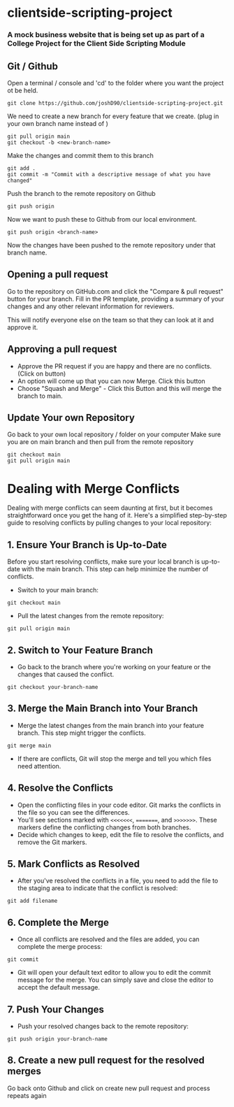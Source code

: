 # clientside-scripting-project

### A mock business website that is being set up as part of a College Project for the Client Side Scripting Module

## Git / Github

Open a terminal / console and 'cd' to the folder where you want the project ot be held.

```
git clone https://github.com/joshD90/clientside-scripting-project.git
```

We need to create a new branch for every feature that we create. (plug in your own branch name instead of <new-branch-name>)

```
git pull origin main
git checkout -b <new-branch-name>
```

Make the changes and commit them to this branch

```
git add .
git commit -m "Commit with a descriptive message of what you have changed"
```

Push the branch to the remote repository on Github

```
git push origin
```

Now we want to push these to Github from our local environment.

```
git push origin <branch-name>
```

Now the changes have been pushed to the remote repository under that branch name.

## Opening a pull request

Go to the repository on GitHub.com and click the "Compare & pull request" button for your branch.
Fill in the PR template, providing a summary of your changes and any other relevant information for reviewers.

This will notify everyone else on the team so that they can look at it and approve it.

## Approving a pull request

- Approve the PR request if you are happy and there are no conflicts. (Click on button)
- An option will come up that you can now Merge. Click this button
- Choose "Squash and Merge" - Click this Button and this will merge the branch to main.

## Update Your own Repository

Go back to your own local repository / folder on your computer
Make sure you are on main branch and then pull from the remote repository

```
git checkout main
git pull origin main
```

# Dealing with Merge Conflicts

Dealing with merge conflicts can seem daunting at first, but it becomes straightforward once you get the hang of it. Here's a simplified step-by-step guide to resolving conflicts by pulling changes to your local repository:

## 1. Ensure Your Branch is Up-to-Date

Before you start resolving conflicts, make sure your local branch is up-to-date with the main branch. This step can help minimize the number of conflicts.

- Switch to your main branch:

```
git checkout main
```

- Pull the latest changes from the remote repository:

```
git pull origin main
```

## 2. Switch to Your Feature Branch

- Go back to the branch where you're working on your feature or the changes that caused the conflict.

```
git checkout your-branch-name
```

## 3. Merge the Main Branch into Your Branch

- Merge the latest changes from the main branch into your feature branch. This step might trigger the conflicts.

```
git merge main
```

- If there are conflicts, Git will stop the merge and tell you which files need attention.

## 4. Resolve the Conflicts

- Open the conflicting files in your code editor. Git marks the conflicts in the file so you can see the differences.
- You'll see sections marked with `<<<<<<<`, `=======`, and `>>>>>>>`. These markers define the conflicting changes from both branches.
- Decide which changes to keep, edit the file to resolve the conflicts, and remove the Git markers.

## 5. Mark Conflicts as Resolved

- After you've resolved the conflicts in a file, you need to add the file to the staging area to indicate that the conflict is resolved:

```
git add filename
```

## 6. Complete the Merge

- Once all conflicts are resolved and the files are added, you can complete the merge process:

```
git commit
```

- Git will open your default text editor to allow you to edit the commit message for the merge. You can simply save and close the editor to accept the default message.

## 7. Push Your Changes

- Push your resolved changes back to the remote repository:

```
git push origin your-branch-name
```

## 8. Create a new pull request for the resolved merges

Go back onto Github and click on create new pull request and process repeats again
